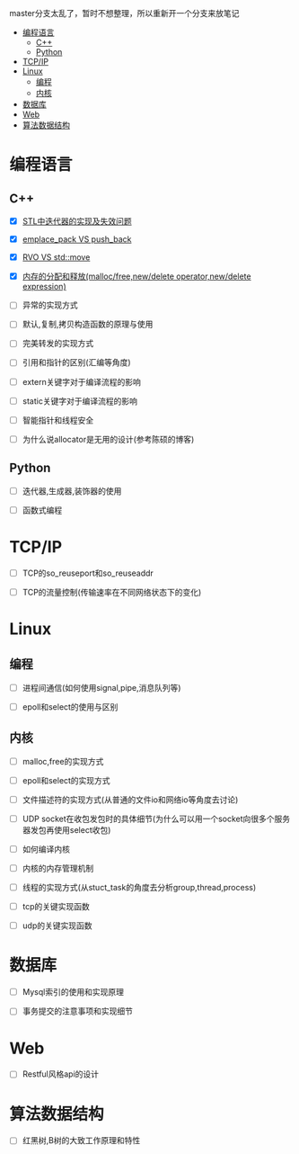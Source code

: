 master分支太乱了，暂时不想整理，所以重新开一个分支来放笔记

<!-- TOC -->

- [编程语言](#编程语言)
    - [C++](#c)
    - [Python](#python)
- [TCP/IP](#tcpip)
- [Linux](#linux)
    - [编程](#编程)
    - [内核](#内核)
- [数据库](#数据库)
- [Web](#web)
- [算法数据结构](#算法数据结构)

<!-- /TOC -->

# 编程语言

## C++

- [x] [STL中迭代器的实现及失效问题](cpp/iterator/README.md)

- [x] [emplace_pack VS push_back](cpp/emplace-vs-insert/README.md)

- [x] [RVO VS std::move](cpp/RVO-vs-move/README.md)

- [x] [内存的分配和释放(malloc/free,new/delete operator,new/delete expression)](cpp/memory-control/README.md)

- [ ] 异常的实现方式

- [ ] 默认,复制,拷贝构造函数的原理与使用

- [ ] 完美转发的实现方式

- [ ] 引用和指针的区别(汇编等角度)

- [ ] extern关键字对于编译流程的影响

- [ ] static关键字对于编译流程的影响

- [ ] 智能指针和线程安全

- [ ] 为什么说allocator是无用的设计(参考陈硕的博客)

## Python

- [ ] 迭代器,生成器,装饰器的使用

- [ ] 函数式编程

# TCP/IP

- [ ] TCP的so\_reuseport和so\_reuseaddr

- [ ] TCP的流量控制(传输速率在不同网络状态下的变化)


# Linux

## 编程

- [ ] 进程间通信(如何使用signal,pipe,消息队列等)

- [ ] epoll和select的使用与区别

## 内核

- [ ] malloc,free的实现方式

- [ ] epoll和select的实现方式

- [ ] 文件描述符的实现方式(从普通的文件io和网络io等角度去讨论)

- [ ] UDP socket在收包发包时的具体细节(为什么可以用一个socket向很多个服务器发包再使用select收包)

- [ ] 如何编译内核

- [ ] 内核的内存管理机制

- [ ] 线程的实现方式(从stuct_task的角度去分析group,thread,process)

- [ ] tcp的关键实现函数

- [ ] udp的关键实现函数

# 数据库

- [ ] Mysql索引的使用和实现原理

- [ ] 事务提交的注意事项和实现细节

# Web

- [ ] Restful风格api的设计

# 算法数据结构


- [ ] 红黑树,B树的大致工作原理和特性

